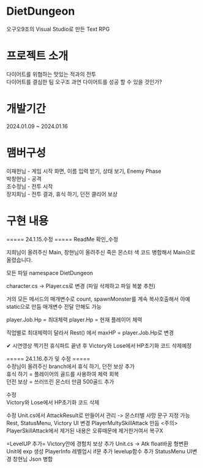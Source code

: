 # DietDungeon
 오구오9조의 Visual Studio로 만든 Text RPG

 # 프로젝트 소개
 다이어트를 위협하는 맛있는 적과의 전투  
 다이어트를 결심한 팀 오구조 과연 다이어트를 성공 할 수 있을 것인가?

 # 개발기간
 2024.01.09 ~ 2024.01.16

 # 맴버구성
 이재헌님 - 게임 시작 화면, 이름 입력 받기, 상태 보기, Enemy Phase  
 박창현님 - 공격   
 조수정님 - 전투 시작  
 장지희님 - 전투 결과, 휴식 하기, 던전 클리어 보상  

 # 구현 내용

===== 24.1.15.수정 =====
ReadMe 확인_수정

지희님이 올려주신 Main,
창현님이 올려주신 죽은 몬스터 색 코드
병합해서 Main으로 올렸습니다.

모든 파일 namespace DietDungeon

character.cs -> Player.cs로 변경
(파일 삭제하고 파일 복붙 추천)

거의 모든 메서드의 매개변수로 count, spawnMonster를 계속 복사호출해서
아예 static으로 만듬
매개변수 전달 안해도 가능
 
player.Job.Hp = 최대체력
player.Hp = 현재 플레이어 체력

직업별로 최대체력이 달라서
Rest() 에서
maxHP = player.Job.Hp로 변경

✔ 시연영상 찍기전 휴식파트 끝낸 후 Victory와 Lose에서 HP초기화 코드 삭제예정

===== 24.1.16.추가 및 수정 =====  
수정님이 올려주신 branch에서 휴식 하기, 던전 보상 추가  
휴식 하기 = 플레이어의 골드를 사용하여 체력 회복  
던전 보상 = 쓰러뜨린 몬스터 만큼 500골드 추가  

수정  
Victory와 Lose에서 HP초기화 코드 삭제  

수정
Unit.cs에서 AttackResult로 만들어서 관리
-> 몬스터별 사망 문구 지정 가능
Rest, StatusMenu, Victory UI 변경
PlayerMultySkillAttack 만듬
<주의>
PlayerSkillAttack에서 제거된 내용은 오류때문에 제거한거여서 복구X

=LevelUP 추가=
Victory안에 경험치 보상 추가
Unit.cs -> Atk float바꿈 형변환
Unit에 exp 생성
PlayerInfo 레벨업시 if문 추가
levelup함수 추가
StatusMenu UI변경
창현님 Json 병합

